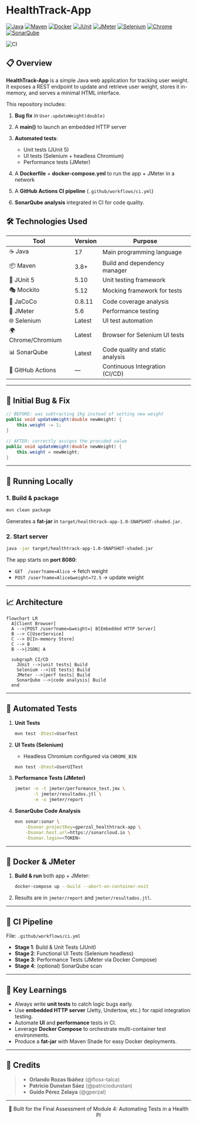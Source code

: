 # HealthTrack-App
[![Java](https://img.shields.io/badge/Java-17-blue.svg)](https://openjdk.org/projects/jdk/17/)
[![Maven](https://img.shields.io/badge/Maven-3.8+-orange.svg)](https://maven.apache.org/)
[![Docker](https://img.shields.io/badge/Docker-Compose-blue)](https://docs.docker.com/compose/)
[![JUnit](https://img.shields.io/badge/JUnit-5.10-green.svg)](https://junit.org/junit5/)
[![JMeter](https://img.shields.io/badge/JMeter-5.6-red)](https://jmeter.apache.org/)
[![Selenium](https://img.shields.io/badge/Selenium-Automation-green)](https://www.selenium.dev/)
[![Chrome](https://img.shields.io/badge/Chrome-Browser-lightgrey)](https://www.google.com/chrome/)
[![SonarQube](https://img.shields.io/badge/SonarQube-Analysis-blue)](https://www.sonarqube.org/)

![CI](https://github.com/gperzal/healthtrack-app/actions/workflows/ci.yml/badge.svg)

## 📋 Overview

**HealthTrack-App** is a simple Java web application for tracking user weight.
It exposes a REST endpoint to update and retrieve user weight, stores it in-memory, and serves a minimal HTML interface.

This repository includes:

1. **Bug fix** in `User.updateWeight(double)`
2. A **main()** to launch an embedded HTTP server
3. **Automated tests**:

    * Unit tests (JUnit 5)
    * UI tests (Selenium + headless Chromium)
    * Performance tests (JMeter)
4. A **Dockerfile** + **docker-compose.yml** to run the app + JMeter in a network
5. A **GitHub Actions CI pipeline** (`.github/workflows/ci.yml`)
6. **SonarQube analysis** integrated in CI for code quality.

## 🛠️ Technologies Used

| Tool               | Version | Purpose                          |
| ------------------ | ------- | -------------------------------- |
| ☕ Java             | 17      | Main programming language        |
| 📦 Maven           | 3.8+    | Build and dependency manager     |
| 🧪 JUnit 5         | 5.10    | Unit testing framework           |
| 🎭 Mockito         | 5.12    | Mocking framework for tests      |
| 🧮 JaCoCo          | 0.8.11  | Code coverage analysis           |
| 🧪 JMeter          | 5.6     | Performance testing              |
| 🌐 Selenium        | Latest  | UI test automation               |
| 🌍 Chrome/Chromium | Latest  | Browser for Selenium UI tests    |
| 📊 SonarQube       | Latest  | Code quality and static analysis |
| 🔄 GitHub Actions  | —       | Continuous Integration (CI/CD)   |


---

## 🐛 Initial Bug & Fix

```java
// BEFORE: was subtracting 1kg instead of setting new weight
public void updateWeight(double newWeight) {
    this.weight -= 1;
}

// AFTER: correctly assigns the provided value
public void updateWeight(double newWeight) {
    this.weight = newWeight;
}
```

---

## 🚀 Running Locally

### 1. Build & package

```bash
mvn clean package
```

Generates a **fat-jar** in `target/healthtrack-app-1.0-SNAPSHOT-shaded.jar`.

### 2. Start server

```bash
java -jar target/healthtrack-app-1.0-SNAPSHOT-shaded.jar
```

The app starts on **port 8080**:

* `GET  /user?name=Alice` → fetch weight
* `POST /user?name=Alice&weight=72.5` → update weight

---

## 📈 Architecture


```mermaid
flowchart LR
  A[Client Browser]
  A -->|POST /user?name=&weight=| B[Embedded HTTP Server]
  B --> C[UserService]
  C --> D[In-memory Store]
  C --> B
  B -->|JSON| A

  subgraph CI/CD
    JUnit -->|unit tests| Build
    Selenium -->|UI tests| Build
    JMeter -->|perf tests| Build
    SonarQube -->|code analysis| Build
  end
```

---


## 🧪 Automated Tests

1. **Unit Tests**

   ```bash
   mvn test -Dtest=UserTest
   ```
2. **UI Tests (Selenium)**

    * Headless Chromium configured via `CHROME_BIN`

   ```bash
   mvn test -Dtest=UserUITest
   ```
3. **Performance Tests (JMeter)**

   ```bash
   jmeter -n -t jmeter/performance_test.jmx \
          -l jmeter/resultados.jtl \
          -e -o jmeter/report
   ```
4. **SonarQube Code Analysis**

   ```bash
   mvn sonar:sonar \
       -Dsonar.projectKey=gperzal_healthtrack-app \
       -Dsonar.host.url=https://sonarcloud.io \
       -Dsonar.login=<TOKEN>
   ```

---


## 🐳 Docker & JMeter

1. **Build & run** both app + JMeter:

   ```bash
   docker-compose up --build --abort-on-container-exit
   ```
2. Results are in `jmeter/report` and `jmeter/resultados.jtl`.

---

## 🔧 CI Pipeline

File: `.github/workflows/ci.yml`

* **Stage 1**: Build & Unit Tests (JUnit)
* **Stage 2**: Functional UI Tests (Selenium headless)
* **Stage 3**: Performance Tests (JMeter via Docker Compose)
* **Stage 4**: (optional) SonarQube scan

---

## 🎯 Key Learnings

* Always write **unit tests** to catch logic bugs early.
* Use **embedded HTTP server** (Jetty, Undertow, etc.) for rapid integration testing.
* Automate **UI** and **performance** tests in CI.
* Leverage **Docker Compose** to orchestrate multi-container test environments.
* Produce a **fat-jar** with Maven Shade for easy Docker deployments.

---

## 🙌 Credits

>* **Orlando Rozas Ibáñez** (@flosx-talca)
>* **Patricio Dunstan Sáez** (@patriciodunstan)
>* **Guido Pérez Zelaya** (@gperzal)

---
<div align="center">
🚀 Built for the Final Assessment of Module 4: Automating Tests in a Health Pl
</div>